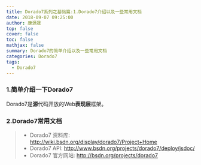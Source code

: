 ```yaml
---
title: Dorado7系列之基础篇:1.Dorado7介绍以及一些常用文档
date: 2018-09-07 09:25:00
author: 康源晟
top: false
cover: false
toc: false
mathjax: false
summary: Dorado7的简单介绍以及一些常用文档
categories: Dorado7
tags:
  - Dorado7
---
```


### 1.简单介绍一下Dorado7

Dorado7是**源**代码开放的Web**表现层**框架。




### 2.Dorado7常用文档

> *  Dorado7 资料库: http://wiki.bsdn.org/display/dorado7/Project+Home 
> *  Dorado7 API: http://www.bsdn.org/projects/dorado7/deploy/jsdoc/
> *  Dorado7 官方网站: http://bsdn.org/projects/dorado7

